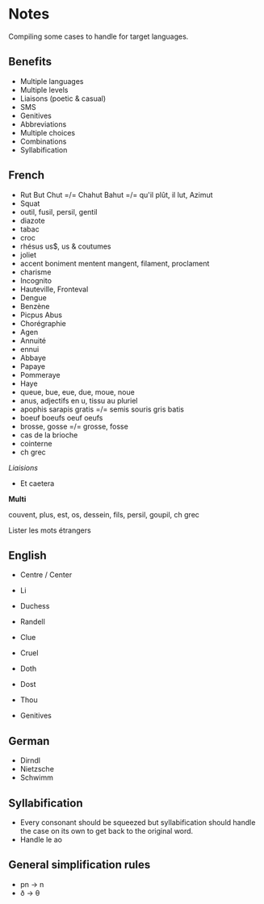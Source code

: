 # Notes

Compiling some cases to handle for target languages.

## Benefits

* Multiple languages
* Multiple levels
* Liaisons (poetic & casual)
* SMS
* Genitives
* Abbreviations
* Multiple choices
* Combinations
* Syllabification

## French

* Rut But Chut =/= Chahut Bahut =/= qu'il plût, il lut, Azimut
* Squat
* outil, fusil, persil, gentil
* diazote
* tabac
* croc
* rhésus us$, us & coutumes
* joliet
* accent boniment mentent mangent, filament, proclament
* charisme
* Incognito
* Hauteville, Fronteval
* Dengue
* Benzène
* Picpus Abus
* Chorégraphie
* Agen
* Annuité
* ennui
* Abbaye
* Papaye
* Pommeraye
* Haye
* queue, bue, eue, due, moue, noue
* anus, adjectifs en u, tissu au pluriel
* apophis sarapis gratis =/= semis souris gris batis
* boeuf boeufs oeuf oeufs
* brosse, gosse =/= grosse, fosse
* cas de la brioche
* cointerne
* ch grec

*Liaisions*

* Et caetera

**Multi**

couvent, plus, est, os, dessein, fils, persil, goupil, ch grec

Lister les mots étrangers

## English

* Centre / Center
* Li
* Duchess
* Randell
* Clue
* Cruel
* Doth
* Dost
* Thou

* Genitives

## German

* Dirndl
* Nietzsche
* Schwimm

## Syllabification

* Every consonant should be squeezed but syllabification should handle the case on its own to get back to the original word.
* Handle le ao

## General simplification rules

* pn -> n
* ð -> θ
